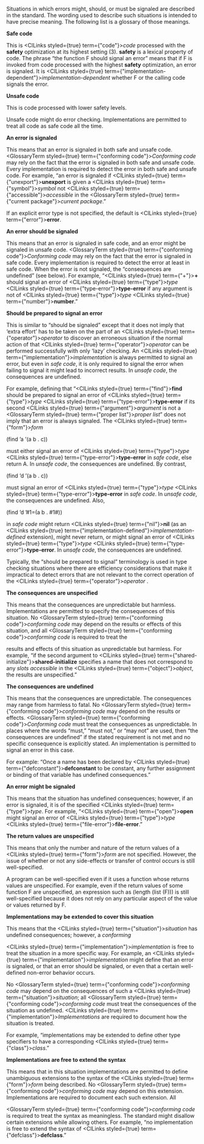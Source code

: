  



Situations in which errors might, should, or must be signaled are described in the standard. The wording used to describe such situations is intended to have precise meaning. The following list is a glossary of those meanings. 



**Safe code** 



This is <ClLinks styled={true} term={"code"}><i>code</i></ClLinks> processed with the **safety** optimization at its highest setting (3). **safety** is a lexical property of code. The phrase “the function F should signal an error” means that if F is invoked from code processed with the highest **safety** optimization, an error is signaled. It is <ClLinks styled={true} term={"implementation-dependent"}><i>implementation-dependent</i></ClLinks> whether F or the calling code signals the error.  







**Unsafe code** 



This is code processed with lower safety levels. 



Unsafe code might do error checking. Implementations are permitted to treat all code as safe code all the time. 



**An error is signaled** 



This means that an error is signaled in both safe and unsafe code. <GlossaryTerm styled={true} term={"conforming code"}><i>Conforming code</i></GlossaryTerm> may rely on the fact that the error is signaled in both safe and unsafe code. Every implementation is required to detect the error in both safe and unsafe code. For example, “an error is signaled if <ClLinks styled={true} term={"unexport"}><b>unexport</b></ClLinks> is given a <ClLinks styled={true} term={"symbol"}><i>symbol</i></ClLinks> not <ClLinks styled={true} term={"accessible"}><i>accessible</i></ClLinks> in the <GlossaryTerm styled={true} term={"current package"}><i>current package</i></GlossaryTerm>.” 



If an explicit error type is not specified, the default is <ClLinks styled={true} term={"error"}><b>error</b></ClLinks>. 



**An error should be signaled** 



This means that an error is signaled in safe code, and an error might be signaled in unsafe code. <GlossaryTerm styled={true} term={"conforming code"}><i>Conforming code</i></GlossaryTerm> may rely on the fact that the error is signaled in safe code. Every implementation is required to detect the error at least in safe code. When the error is not signaled, the “consequences are undefined” (see below). For example, “<ClLinks styled={true} term={"+"}><b>+</b></ClLinks> should signal an error of <ClLinks styled={true} term={"type"}><i>type</i></ClLinks> <ClLinks styled={true} term={"type-error"}><b>type-error</b></ClLinks> if any argument is not of <ClLinks styled={true} term={"type"}><i>type</i></ClLinks> <ClLinks styled={true} term={"number"}><b>number</b></ClLinks>.” 



**Should be prepared to signal an error** 



This is similar to “should be signaled” except that it does not imply that ‘extra effort’ has to be taken on the part of an <ClLinks styled={true} term={"operator"}><i>operator</i></ClLinks> to discover an erroneous situation if the normal action of that <ClLinks styled={true} term={"operator"}><i>operator</i></ClLinks> can be performed successfully with only ‘lazy’ checking. An <ClLinks styled={true} term={"implementation"}><i>implementation</i></ClLinks> is always permitted to signal an error, but even in *safe code*, it is only required to signal the error when failing to signal it might lead to incorrect results. In *unsafe code*, the consequences are undefined. 



For example, defining that “<ClLinks styled={true} term={"find"}><b>find</b></ClLinks> should be prepared to signal an error of <ClLinks styled={true} term={"type"}><i>type</i></ClLinks> <ClLinks styled={true} term={"type-error"}><b>type-error</b></ClLinks> if its second <ClLinks styled={true} term={"argument"}><i>argument</i></ClLinks> is not a <GlossaryTerm styled={true} term={"proper list"}><i>proper list</i></GlossaryTerm>” does not imply that an error is always signaled. The <ClLinks styled={true} term={"form"}><i>form</i></ClLinks> 



(find ’a ’(a b . c)) 



must either signal an error of <ClLinks styled={true} term={"type"}><i>type</i></ClLinks> <ClLinks styled={true} term={"type-error"}><b>type-error</b></ClLinks> in *safe code*, else return A. In *unsafe code*, the consequences are undefined. By contrast, 



(find ’d ’(a b . c)) 



must signal an error of <ClLinks styled={true} term={"type"}><i>type</i></ClLinks> <ClLinks styled={true} term={"type-error"}><b>type-error</b></ClLinks> in *safe code*. In *unsafe code*, the consequences are undefined. Also, 



(find ’d ’#1=(a b . #1#)) 











in *safe code* might return <ClLinks styled={true} term={"nil"}><b>nil</b></ClLinks> (as an <ClLinks styled={true} term={"implementation-defined"}><i>implementation-defined</i></ClLinks> extension), might never return, or might signal an error of <ClLinks styled={true} term={"type"}><i>type</i></ClLinks> <ClLinks styled={true} term={"type-error"}><b>type-error</b></ClLinks>. In *unsafe code*, the consequences are undefined. 



Typically, the “should be prepared to signal” terminology is used in type checking situations where there are efficiency considerations that make it impractical to detect errors that are not relevant to the correct operation of the <ClLinks styled={true} term={"operator"}><i>operator</i></ClLinks> . 



**The consequences are unspecified** 



This means that the consequences are unpredictable but harmless. Implementations are permitted to specify the consequences of this situation. No <GlossaryTerm styled={true} term={"conforming code"}><i>conforming code</i></GlossaryTerm> may depend on the results or effects of this situation, and all <GlossaryTerm styled={true} term={"conforming code"}><i>conforming code</i></GlossaryTerm> is required to treat the 



results and effects of this situation as unpredictable but harmless. For example, “if the second argument to <ClLinks styled={true} term={"shared-initialize"}><b>shared-initialize</b></ClLinks> specifies a name that does not correspond to any *slots accessible* in the <ClLinks styled={true} term={"object"}><i>object</i></ClLinks>, the results are unspecified.” 



**The consequences are undefined** 



This means that the consequences are unpredictable. The consequences may range from harmless to fatal. No <GlossaryTerm styled={true} term={"conforming code"}><i>conforming code</i></GlossaryTerm> may depend on the results or effects. <GlossaryTerm styled={true} term={"conforming code"}><i>Conforming code</i></GlossaryTerm> must treat the consequences as unpredictable. In places where the words “must,” “must not,” or “may not” are used, then “the consequences are undefined” if the stated requirement is not met and no specific consequence is explicitly stated. An implementation is permitted to signal an error in this case. 



For example: “Once a name has been declared by <ClLinks styled={true} term={"defconstant"}><b>defconstant</b></ClLinks> to be constant, any further assignment or binding of that variable has undefined consequences.” 



**An error might be signaled** 



This means that the situation has undefined consequences; however, if an error is signaled, it is of the specified <ClLinks styled={true} term={"type"}><i>type</i></ClLinks>. For example, “<ClLinks styled={true} term={"open"}><b>open</b></ClLinks> might signal an error of <ClLinks styled={true} term={"type"}><i>type</i></ClLinks> <ClLinks styled={true} term={"file-error"}><b>file-error</b></ClLinks>.” 



**The return values are unspecified** 



This means that only the number and nature of the return values of a <ClLinks styled={true} term={"form"}><i>form</i></ClLinks> are not specified. However, the issue of whether or not any side-effects or transfer of control occurs is still well-specified. 



A program can be well-specified even if it uses a function whose returns values are unspecified. For example, even if the return values of some function F are unspecified, an expression such as (length (list (F))) is still well-specified because it does not rely on any particular aspect of the value or values returned by F. 



**Implementations may be extended to cover this situation** 



This means that the <ClLinks styled={true} term={"situation"}><i>situation</i></ClLinks> has undefined consequences; however, a *conforming* 











<ClLinks styled={true} term={"implementation"}><i>implementation</i></ClLinks> is free to treat the situation in a more specific way. For example, an <ClLinks styled={true} term={"implementation"}><i>implementation</i></ClLinks> might define that an error is signaled, or that an error should be signaled, or even that a certain well-defined non-error behavior occurs. 



No <GlossaryTerm styled={true} term={"conforming code"}><i>conforming code</i></GlossaryTerm> may depend on the consequences of such a <ClLinks styled={true} term={"situation"}><i>situation</i></ClLinks>; all <GlossaryTerm styled={true} term={"conforming code"}><i>conforming code</i></GlossaryTerm> must treat the consequences of the situation as undefined. <ClLinks styled={true} term={"implementation"}><i>Implementations</i></ClLinks> are required to document how the situation is treated. 



For example, “implementations may be extended to define other type specifiers to have a corresponding <ClLinks styled={true} term={"class"}><i>class</i></ClLinks>.” 



**Implementations are free to extend the syntax** 



This means that in this situation implementations are permitted to define unambiguous extensions to the syntax of the <ClLinks styled={true} term={"form"}><i>form</i></ClLinks> being described. No <GlossaryTerm styled={true} term={"conforming code"}><i>conforming code</i></GlossaryTerm> may depend on this extension. Implementations are required to document each such extension. All 



<GlossaryTerm styled={true} term={"conforming code"}><i>conforming code</i></GlossaryTerm> is required to treat the syntax as meaningless. The standard might disallow certain extensions while allowing others. For example, “no implementation is free to extend the syntax of <ClLinks styled={true} term={"defclass"}><b>defclass</b></ClLinks>.” 



